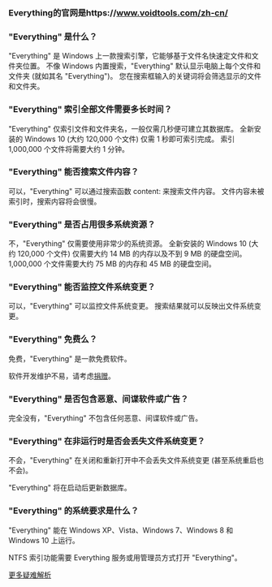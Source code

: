 ### Everything的官网是https://www.voidtools.com/zh-cn/

### "Everything" 是什么？
"Everything" 是 Windows 上一款搜索引擎，它能够基于文件名快速定文件和文件夹位置。
不像 Windows 内置搜索，"Everything" 默认显示电脑上每个文件和文件夹 (就如其名 "Everything")。
您在搜索框输入的关键词将会筛选显示的文件和文件夹。


### "Everything" 索引全部文件需要多长时间？
"Everything" 仅索引文件和文件夹名，一般仅需几秒便可建立其数据库。
全新安装的 Windows 10 (大约 120,000 个文件) 仅需 1 秒即可索引完成。
索引 1,000,000 个文件将需要大约 1 分钟。


### "Everything" 能否搜索文件内容？
可以，"Everything" 可以通过搜索函数 content: 来搜索文件内容。
文件内容未被索引时，搜索内容将会很慢。


### "Everything" 是否占用很多系统资源？
不，"Everything" 仅需要使用非常少的系统资源。
全新安装的 Windows 10 (大约 120,000 个文件) 仅需要大约 14 MB 的内存以及不到 9 MB 的硬盘空间。
1,000,000 个文件需要大约 75 MB 的内存和 45 MB 的硬盘空间。


### "Everything" 能否监控文件系统变更？
可以，"Everything" 可以监控文件系统变更。
搜索结果就可以反映出文件系统变更。


### "Everything" 免费么？
免费，"Everything" 是一款免费软件。

软件开发维护不易，请考虑[捐赠](https://www.voidtools.com/zh-cn/donate)。


### "Everything" 是否包含恶意、间谍软件或广告？
完全没有，"Everything" 不包含任何恶意、间谍软件或广告。


### "Everything" 在非运行时是否会丢失文件系统变更？
不会，"Everything" 在关闭和重新打开中不会丢失文件系统变更 (甚至系统重启也不会)。

"Everything" 将在启动后更新数据库。


### "Everything" 的系统要求是什么？
"Everything" 能在 Windows XP、Vista、Windows 7、Windows 8 和 Windows 10 上运行。

NTFS 索引功能需要 Everything 服务或用管理员方式打开 "Everything"。

[更多疑难解析](https://www.voidtools.com/zh-cn/faq/)
